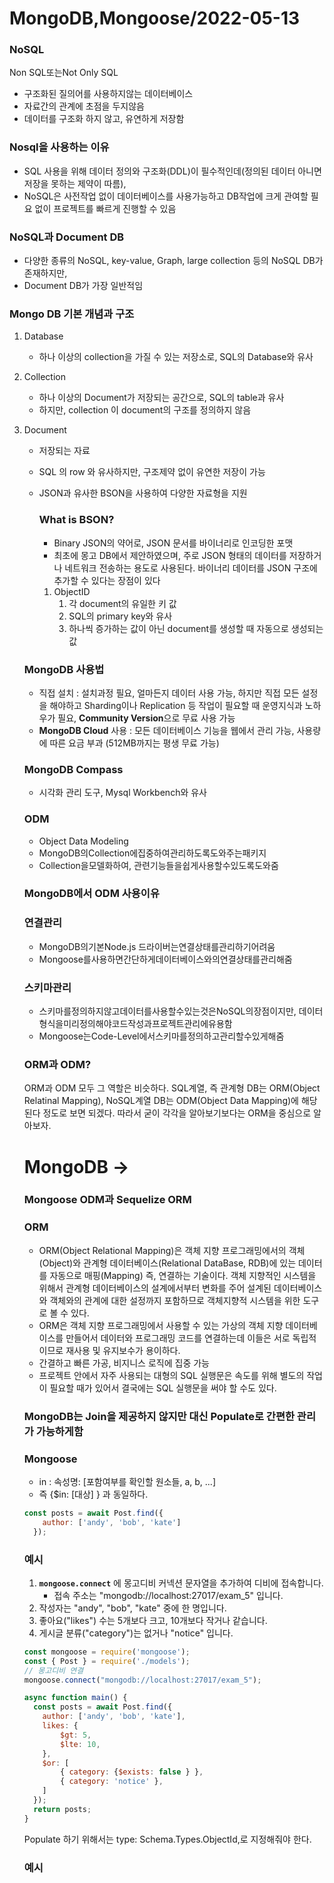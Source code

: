 # MongoDB,Mongoose/2022-05-13

### NoSQL

Non SQL또는Not Only SQL

- 구조화된 질의어를 사용하지않는 데이터베이스
- 자료간의 관계에 초점을 두지않음
- 데이터를 구조화 하지 않고, 유연하게 저장함

### Nosql을 사용하는 이유

- SQL 사용을 위해 데이터 정의와 구조화(DDL)이 필수적인데(정의된 데이터 아니면 저장을 못하는 제약이 따름),
- NoSQL은 사전작업 없이 데이터베이스를 사용가능하고 DB작업에 크게 관여할 필요 없이 프로젝트를 빠르게 진행할 수 있음

### NoSQL과 Document DB

- 다양한 종류의 NoSQL, key-value, Graph, large collection 등의 NoSQL DB가 존재하지만,
- Document DB가 가장 일반적임

### Mongo DB 기본 개념과 구조

1. Database
    - 하나 이상의 collection을 가질 수 있는 저장소로, SQL의 Database와 유사
2. Collection
    - 하나 이상의 Document가 저장되는 공간으로, SQL의 table과 유사
    - 하지만, collection 이 document의 구조를 정의하지 않음
3. Document
    - 저장되는 자료
    - SQL 의 row 와 유사하지만, 구조제약 없이 유연한 저장이 가능
    - JSON과 유사한 BSON을 사용하여 다양한 자료형을 지원
        
        ### What is BSON?
        
        - Binary JSON의 약어로, JSON 문서를 바이너리로 인코딩한 포맷
        - 최초에 몽고 DB에서 제안하였으며, 주로 JSON 형태의 데이터를 저장하거나 네트워크 전송하는 용도로 사용된다. 바이너리 데이터를 JSON 구조에 추가할 수 있다는 장점이 있다
        1. ObjectID
            1.  각 document의 유일한 키 값
            2. SQL의 primary key와 유사
            3. 하나씩 증가하는 값이 아닌 document를 생성할 때 자동으로 생성되는 값
            
    
    ### MongoDB 사용법
    
    - 직접 설치 : 설치과정 필요, 얼마든지 데이터 사용 가능, 하지만 직접 모든 설정을 해야하고 Sharding이나 Replication 등 작업이 필요할 때 운영지식과 노하우가 필요, **Community Version**으로 무료 사용 가능
    - **MongoDB Cloud** 사용 : 모든 데이터베이스 기능을 웹에서 관리 가능, 사용량에 따른 요금 부과 (512MB까지는 평생 무료 가능)
    
    ### MongoDB Compass
    
    - 시각화 관리 도구, Mysql Workbench와 유사
    
    ### ODM
    
    - Object Data Modeling
    - MongoDB의Collection에집중하여관리하도록도와주는패키지
    - Collection을모델화하여, 관련기능들을쉽게사용할수있도록도와줌
    
    ### MongoDB에서 ODM 사용이유
    
    ### 연결관리
    
    - MongoDB의기본Node.js 드라이버는연결상태를관리하기어려움
    - Mongoose를사용하면간단하게데이터베이스와의연결상태를관리해줌
    
    ### 스키마관리
    
    - 스키마를정의하지않고데이터를사용할수있는것은NoSQL의장점이지만, 데이터형식을미리정의해야코드작성과프로젝트관리에유용함
    - Mongoose는Code-Level에서스키마를정의하고관리할수있게해줌
    
    ### ORM과 ODM?
    
    ORM과 ODM 모두 그 역할은 비슷하다. SQL계열, 즉 관계형 DB는 ORM(Object Relatinal Mapping), NoSQL계열 DB는 ODM(Object Data Mapping)에 해당된다 정도로 보면 되겠다. 따라서 굳이 각각을 알아보기보다는 ORM을 중심으로 알아보자.
    
    # MongoDB →
    
    ### Mongoose ODM과 Sequelize ORM
    
    ### ORM
    
    - ORM(Object Relational Mapping)은 객체 지향 프로그래밍에서의 객체(Object)와 관계형 데이터베이스(Relational DataBase, RDB)에 있는 데이터를 자동으로 매핑(Mapping) 즉, 연결하는 기술이다. 객체 지향적인 시스템을 위해서 관계형 데이터베이스의 설계에서부터 변화를 주어 설계된 데이터베이스와 객체와의 관계에 대한 설정까지 포함하므로 객체지향적 시스템을 위한 도구로 볼 수 있다.
    - ORM은 객체 지향 프로그래밍에서 사용할 수 있는 가상의 객체 지향 데이터베이스를 만들어서 데이터와 프로그래밍 코드를 연결하는데 이들은 서로 독립적이므로 재사용 및 유지보수가 용이하다.
    - 간결하고 빠른 가공, 비지니스 로직에 집중 가능
    - 프로젝트 안에서 자주 사용되는 대형의 SQL 실행문은 속도를 위해 별도의 작업이 필요할 때가 있어서 결국에는 SQL 실행문을 써야 할 수도 있다.
    
    ### MongoDB는 Join을 제공하지 않지만 대신 Populate로 간편한 관리가 가능하게함
    
    ### Mongoose
    
    - in : 속성명: [포함여부를 확인할 원소들, a, b, ...]
    - 즉 {$in: [대상] } 과 동일하다.
    
    ```jsx
    const posts = await Post.find({
        author: ['andy', 'bob', 'kate']
      });
    ```
    
    ### 예시
    
    1. **`mongoose.connect`** 에 몽고디비 커넥션 문자열을 추가하여 디비에 접속합니다.
        - 접속 주소는 "mongodb://localhost:27017/exam_5" 입니다.
    2. 작성자는 "andy", "bob", "kate" 중에 한 명입니다.
    3. 좋아요("likes") 수는 5개보다 크고, 10개보다 작거나 같습니다.
    4. 게시글 분류("category")는 없거나 "notice" 입니다.
    
    ```jsx
    const mongoose = require('mongoose');
    const { Post } = require('./models');
    // 몽고디비 연결
    mongoose.connect("mongodb://localhost:27017/exam_5");
    
    async function main() {
      const posts = await Post.find({
        author: ['andy', 'bob', 'kate'],
        likes: {
            $gt: 5,
            $lte: 10,
        },
        $or: [
            { category: {$exists: false } },
            { category: 'notice' },
        ]
      });
      return posts;
    }
    ```
    
    Populate 하기 위해서는 type: Schema.Types.ObjectId,로 지정해줘야 한다.
    
    ### 예시